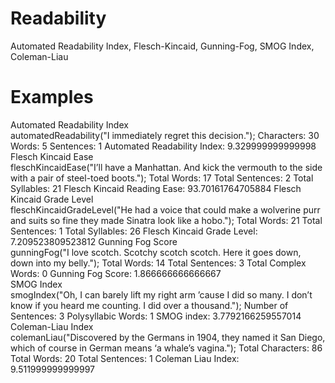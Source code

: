 Readability
===========
Automated Readability Index, Flesch-Kincaid, Gunning-Fog, SMOG Index, Coleman-Liau

Examples
========
 Automated Readability Index  
    automatedReadability("I immediately regret this decision.");
    Characters: 30
    Words: 5
    Sentences: 1
    Automated Readability Index: 9.329999999999998
Flesch Kincaid Ease  
    fleschKincaidEase("I’ll have a Manhattan. And kick the vermouth to the side with a pair of steel-toed boots.");
    Total Words: 17
    Total Sentences: 2
    Total Syllables: 21
    Flesch Kincaid Reading Ease: 93.70161764705884
Flesch Kincaid Grade Level  
    fleschKincaidGradeLevel("He had a voice that could make a wolverine purr and suits so fine they made Sinatra look like a hobo.");
    Total Words: 21
    Total Sentences: 1
    Total Syllables: 26
    Flesch Kincaid Grade Level: 7.209523809523812
Gunning Fog Score  
    gunningFog("I love scotch. Scotchy scotch scotch. Here it goes down, down into my belly.");
    Total Words: 14
    Total Sentences: 3
    Total Complex Words: 0
    Gunning Fog Score: 1.866666666666667    
SMOG Index  
    smogIndex("Oh, I can barely lift my right arm ’cause I did so many. I don’t know if you heard me counting. I did over a thousand.");
    Number of Sentences: 3
    Polysyllabic Words: 1
    SMOG index: 3.7792166259557014
Coleman-Liau Index  
    colemanLiau("Discovered by the Germans in 1904, they named it San Diego, which of course in German means ‘a whale’s vagina.");
    Total Characters: 86
    Total Words: 20
    Total Sentences: 1
    Coleman Liau Index: 9.511999999999997